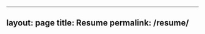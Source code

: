 
---
layout: page
title: Resume
permalink: /resume/
---


<object data="https://docs.google.com/viewer?url=https://github.com/gmargo11/gmargo11.github.io/raw/master/resources/MIT_Gabriel_Margolis_Resume.pdf" width="1000" height="1000" type='application/pdf'/>